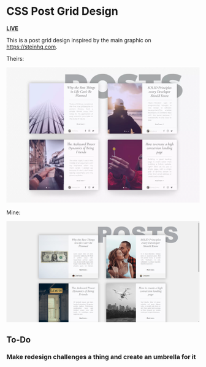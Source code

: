 # CSS Post Grid Design

[**LIVE**](https://tomashubelbauer.github.io/css-post-grid-design)

This is a post grid design inspired by the main graphic on https://steinhq.com.

Theirs:

![](theirs.png)

Mine:

![](mine.png)

## To-Do

### Make redesign challenges a thing and create an umbrella for it
